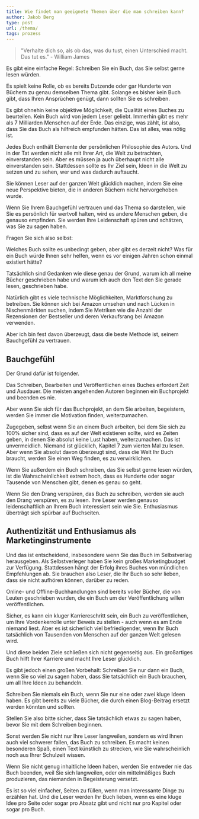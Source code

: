 ```yaml
---
title: Wie findet man geeignete Themen über die man schreiben kann?
author: Jakob Berg
type: post
url: /thema/
tags: prozess
---
```


>"Verhalte dich so, als ob das, was du tust, einen Unterschied macht. Das tut es." - William James

Es gibt eine einfache Regel: Schreiben Sie ein Buch, das Sie selbst gerne lesen würden.  

Es spielt keine Rolle, ob es bereits Dutzende oder gar Hunderte von Büchern zu genau demselben Thema gibt. Solange  es bisher kein Buch gibt, dass Ihren Ansprüchen genügt, dann sollten Sie es schreiben.

 Es gibt ohnehin keine objektive Möglichkeit, die Qualität eines Buches zu beurteilen. Kein Buch wird von jedem Leser geliebt. Immerhin gibt es mehr als 7 Milliarden Menschen auf der Erde. Das einzige, was zählt, ist also, dass Sie das Buch als hilfreich empfunden hätten. Das ist alles, was nötig ist. 

Jedes Buch enthält Elemente der persönlichen Philosophie des Autors. Und in der Tat werden nicht alle mit Ihrer Art, die Welt zu betrachten, einverstanden sein. Aber es müssen ja auch überhaupt nicht alle einverstanden sein. Stattdessen sollte es Ihr Ziel sein, Ideen in die Welt zu setzen und zu sehen, wer und was dadurch auftaucht.

Sie können Leser auf der ganzen Welt glücklich machen, indem Sie eine neue Perspektive bieten, die in anderen Büchern nicht hervorgehoben wurde. 

Wenn Sie Ihrem Bauchgefühl vertrauen und das Thema so darstellen, wie Sie es persönlich für wertvoll halten, wird es andere Menschen geben, die genauso empfinden. Sie werden Ihre Leidenschaft spüren und schätzen, was Sie zu sagen haben.

Fragen Sie sich also selbst:

Welches Buch sollte es unbedingt geben, aber gibt es derzeit nicht? Was für ein Buch würde Ihnen sehr helfen, wenn es vor einigen Jahren schon einmal existiert hätte?

Tatsächlich sind Gedanken wie diese genau der Grund, warum ich all meine Bücher geschrieben habe und warum ich auch den Text den Sie gerade lesen, geschrieben habe.

Natürlich gibt es viele technische Möglichkeiten, Marktforschung zu betreiben. Sie können sich bei Amazon umsehen und nach Lücken in Nischenmärkten suchen, indem Sie Metriken wie die Anzahl der Rezensionen der Bestseller und deren Verkaufsrang bei Amazon verwenden. 

Aber ich bin fest davon überzeugt, dass die beste Methode ist, seinem Bauchgefühl zu vertrauen.

## Bauchgefühl

Der Grund dafür ist folgender.

Das Schreiben, Bearbeiten und Veröffentlichen eines Buches erfordert Zeit und Ausdauer. Die meisten angehenden Autoren beginnen ein Buchprojekt und beenden es nie. 

Aber wenn Sie sich für das Buchprojekt, an dem Sie arbeiten, begeistern, werden Sie immer die Motivation finden, weiterzumachen.

Zugegeben, selbst wenn Sie an einem Buch arbeiten, bei dem Sie sich zu 100\% sicher sind, dass es auf der Welt existieren sollte, wird es Zeiten geben, in denen Sie absolut keine Lust haben, weiterzumachen. Das ist unvermeidlich. Niemand ist glücklich, Kapitel 7 zum vierten Mal zu lesen. Aber wenn Sie absolut davon überzeugt sind, dass die Welt Ihr Buch braucht, werden Sie einen Weg finden, es zu verwirklichen. 

Wenn Sie außerdem ein Buch schreiben, das Sie selbst gerne lesen würden, ist die Wahrscheinlichkeit extrem hoch, dass es Hunderte oder sogar Tausende von Menschen gibt, denen es genau so geht. 

Wenn Sie den Drang verspüren, das Buch zu schreiben, werden sie auch den Drang verspüren, es zu lesen. Ihre Leser werden genauso leidenschaftlich an Ihrem Buch interessiert sein wie Sie. Enthusiasmus überträgt sich spürbar auf Buchseiten.

## Authentizität und Enthusiamus als Marketinginstrumente

Und das ist entscheidend, insbesondere wenn Sie das Buch im Selbstverlag herausgeben. Als Selbstverleger haben Sie kein großes Marketingbudget zur Verfügung. Stattdessen hängt der Erfolg ihres Buches von mündlichen Empfehlungen ab. Sie brauchen also Leser, die Ihr Buch so sehr lieben, dass sie nicht aufhören können, darüber zu reden. 

Online- und Offline-Buchhandlungen sind bereits voller Bücher, die von Leuten geschrieben wurden, die ein Buch um der Veröffentlichung willen veröffentlichen. 

Sicher, es kann ein kluger Karriereschritt sein, ein Buch zu veröffentlichen, um Ihre Vordenkerrolle unter Beweis zu stellen -  auch wenn es am Ende niemand liest. Aber es ist sicherlich viel befriedigender, wenn Ihr Buch tatsächlich von Tausenden von Menschen auf der ganzen Welt gelesen wird. 

Und diese beiden Ziele schließen sich nicht gegenseitig aus. Ein großartiges Buch hilft Ihrer Karriere und macht Ihre Leser glücklich.

Es gibt jedoch einen großen Vorbehalt: Schreiben Sie nur dann ein Buch, wenn Sie so viel zu sagen haben, dass Sie tatsächlich ein Buch brauchen, um all Ihre Ideen zu behandeln.

Schreiben Sie niemals ein Buch, wenn Sie nur eine oder zwei kluge Ideen haben. Es gibt bereits zu viele Bücher, die durch einen Blog-Beitrag ersetzt werden könnten und sollten.

Stellen Sie also bitte sicher, dass Sie tatsächlich etwas zu sagen haben, bevor Sie mit dem Schreiben beginnen.

Sonst werden Sie nicht nur Ihre Leser langweilen, sondern es wird Ihnen auch viel schwerer fallen, das Buch zu schreiben. Es macht keinen besonderen Spaß, einen Text künstlich zu strecken, wie Sie wahrscheinlich noch aus Ihrer Schulzeit wissen. 

Wenn Sie nicht genug inhaltliche Ideen haben, werden Sie entweder
nie das Buch beenden, weil Sie sich langweilen, oder ein mittelmäßiges Buch produzieren, das niemanden in Begeisterung versetzt.

Es ist so viel einfacher, Seiten zu füllen, wenn man interessante Dinge zu erzählen hat. Und die Leser werden Ihr Buch lieben, wenn es eine kluge Idee pro Seite oder sogar pro Absatz gibt und nicht nur pro Kapitel oder sogar pro Buch.
